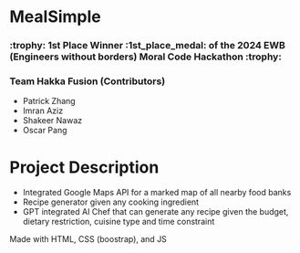 <h1>MealSimple</h1>

<h3> :trophy:	1st Place Winner :1st_place_medal: of the 2024 EWB (Engineers without borders) Moral Code Hackathon :trophy:	</h3>

<h3>Team Hakka Fusion (Contributors)</h3>
<ul>
  <li>Patrick Zhang</li>
  <li>Imran Aziz</li>
  <li>Shakeer Nawaz</li>
  <li>Oscar Pang</li>
</ul>

<h1>Project Description</h1>

<ul>
  <li>
    Integrated Google Maps API for a marked map of all nearby food banks
  </li>
  <li>
    Recipe generator given any cooking ingredient
  </li>
  <li>
    GPT integrated AI Chef that can generate any recipe given the budget, dietary restriction, cuisine type and time constraint
  </li>
</ul>

<p>Made with HTML, CSS (boostrap), and JS</p>
